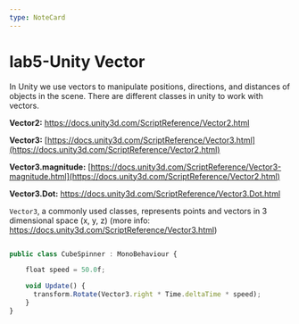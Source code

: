 ```yaml
---
type: NoteCard
---
```


# lab5-Unity Vector
In Unity we use vectors to manipulate positions, directions, and distances of objects in the scene. There are different classes in unity to work with vectors.

**Vector2:** <https://docs.unity3d.com/ScriptReference/Vector2.html>

**Vector3:** [https://docs.unity3d.com/ScriptReference/Vector3.html](https://docs.unity3d.com/ScriptReference/Vector2.html)

**Vector3.magnitude:** [https://docs.unity3d.com/ScriptReference/Vector3-magnitude.html](https://docs.unity3d.com/ScriptReference/Vector2.html)

**Vector3.Dot:** <https://docs.unity3d.com/ScriptReference/Vector3.Dot.html>

`Vector3`, a commonly used classes, represents points and vectors in 3 dimensional space (x, y, z) (more info: <https://docs.unity3d.com/ScriptReference/Vector3.html>)

```js

public class CubeSpinner : MonoBehaviour {

    float speed = 50.0f;

    void Update() {
      transform.Rotate(Vector3.right * Time.deltaTime * speed);
    }
}
```